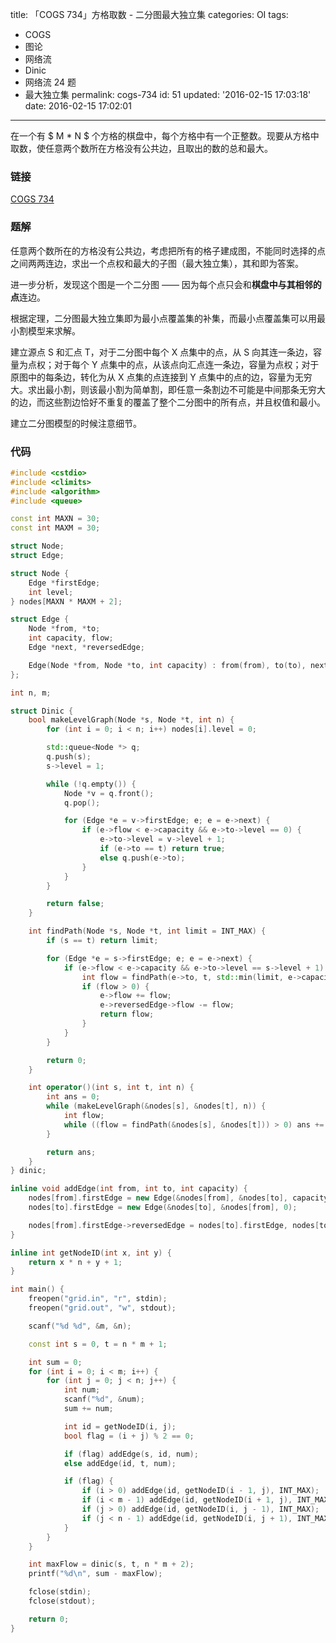 title: 「COGS 734」方格取数 - 二分图最大独立集
categories: OI
tags: 
  - COGS
  - 图论
  - 网络流
  - Dinic
  - 网络流 24 题
  - 最大独立集
permalink: cogs-734
id: 51
updated: '2016-02-15 17:03:18'
date: 2016-02-15 17:02:01
---

在一个有 $ M * N $ 个方格的棋盘中，每个方格中有一个正整数。现要从方格中取数，使任意两个数所在方格没有公共边，且取出的数的总和最大。

<!-- more -->

### 链接
[COGS 734](http://cogs.top/cogs/problem/problem.php?pid=734)

### 题解
任意两个数所在的方格没有公共边，考虑把所有的格子建成图，不能同时选择的点之间两两连边，求出一个点权和最大的子图（最大独立集），其和即为答案。

进一步分析，发现这个图是一个二分图 —— 因为每个点只会和**棋盘中与其相邻的点**连边。

根据定理，二分图最大独立集即为最小点覆盖集的补集，而最小点覆盖集可以用最小割模型来求解。

建立源点 S 和汇点 T，对于二分图中每个 X 点集中的点，从 S 向其连一条边，容量为点权；对于每个 Y 点集中的点，从该点向汇点连一条边，容量为点权；对于原图中的每条边，转化为从 X 点集的点连接到 Y 点集中的点的边，容量为无穷大。求出最小割，则该最小割为简单割，即任意一条割边不可能是中间那条无穷大的边，而这些割边恰好不重复的覆盖了整个二分图中的所有点，并且权值和最小。

建立二分图模型的时候注意细节。

### 代码
```cpp
#include <cstdio>
#include <climits>
#include <algorithm>
#include <queue>

const int MAXN = 30;
const int MAXM = 30;

struct Node;
struct Edge;

struct Node {
	Edge *firstEdge;
	int level;
} nodes[MAXN * MAXM + 2];

struct Edge {
	Node *from, *to;
	int capacity, flow;
	Edge *next, *reversedEdge;

	Edge(Node *from, Node *to, int capacity) : from(from), to(to), next(from->firstEdge), capacity(capacity), flow(0) {}
};

int n, m;

struct Dinic {
	bool makeLevelGraph(Node *s, Node *t, int n) {
		for (int i = 0; i < n; i++) nodes[i].level = 0;

		std::queue<Node *> q;
		q.push(s);
		s->level = 1;

		while (!q.empty()) {
			Node *v = q.front();
			q.pop();

			for (Edge *e = v->firstEdge; e; e = e->next) {
				if (e->flow < e->capacity && e->to->level == 0) {
					e->to->level = v->level + 1;
					if (e->to == t) return true;
					else q.push(e->to);
				}
			}
		}

		return false;
	}

	int findPath(Node *s, Node *t, int limit = INT_MAX) {
		if (s == t) return limit;

		for (Edge *e = s->firstEdge; e; e = e->next) {
			if (e->flow < e->capacity && e->to->level == s->level + 1) {
				int flow = findPath(e->to, t, std::min(limit, e->capacity - e->flow));
				if (flow > 0) {
					e->flow += flow;
					e->reversedEdge->flow -= flow;
					return flow;
				}
			}
		}

		return 0;
	}

	int operator()(int s, int t, int n) {
		int ans = 0;
		while (makeLevelGraph(&nodes[s], &nodes[t], n)) {
			int flow;
			while ((flow = findPath(&nodes[s], &nodes[t])) > 0) ans += flow;
		}

		return ans;
	}
} dinic;

inline void addEdge(int from, int to, int capacity) {
	nodes[from].firstEdge = new Edge(&nodes[from], &nodes[to], capacity);
	nodes[to].firstEdge = new Edge(&nodes[to], &nodes[from], 0);

	nodes[from].firstEdge->reversedEdge = nodes[to].firstEdge, nodes[to].firstEdge->reversedEdge = nodes[from].firstEdge;
}

inline int getNodeID(int x, int y) {
	return x * n + y + 1;
}

int main() {
	freopen("grid.in", "r", stdin);
	freopen("grid.out", "w", stdout);

	scanf("%d %d", &m, &n);

	const int s = 0, t = n * m + 1;

	int sum = 0;
	for (int i = 0; i < m; i++) {
		for (int j = 0; j < n; j++) {
			int num;
			scanf("%d", &num);
			sum += num;

			int id = getNodeID(i, j);
			bool flag = (i + j) % 2 == 0;

			if (flag) addEdge(s, id, num);
			else addEdge(id, t, num);

			if (flag) {
				if (i > 0) addEdge(id, getNodeID(i - 1, j), INT_MAX);
				if (i < m - 1) addEdge(id, getNodeID(i + 1, j), INT_MAX);
				if (j > 0) addEdge(id, getNodeID(i, j - 1), INT_MAX);
				if (j < n - 1) addEdge(id, getNodeID(i, j + 1), INT_MAX);
			}
		}
	}

	int maxFlow = dinic(s, t, n * m + 2);
	printf("%d\n", sum - maxFlow);

	fclose(stdin);
	fclose(stdout);

	return 0;
}
```